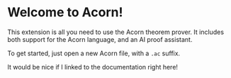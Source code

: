 # Welcome to Acorn!

This extension is all you need to use the Acorn theorem prover. It includes both support for the Acorn language, and an AI proof assistant.

To get started, just open a new Acorn file, with a `.ac` suffix.

It would be nice if I linked to the documentation right here!
